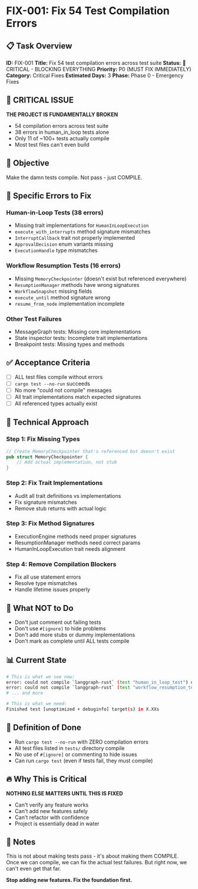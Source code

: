 # FIX-001: Fix 54 Test Compilation Errors

## 📋 Task Overview
**ID:** FIX-001
**Title:** Fix 54 test compilation errors across test suite
**Status:** 🔴 CRITICAL - BLOCKING EVERYTHING
**Priority:** P0 (MUST FIX IMMEDIATELY)
**Category:** Critical Fixes
**Estimated Days:** 3
**Phase:** Phase 0 - Emergency Fixes

## 🚨 CRITICAL ISSUE
**THE PROJECT IS FUNDAMENTALLY BROKEN**
- 54 compilation errors across test suite
- 38 errors in human_in_loop tests alone
- Only 11 of ~100+ tests actually compile
- Most test files can't even build

## 🎯 Objective
Make the damn tests compile. Not pass - just COMPILE.

## 📝 Specific Errors to Fix

### Human-in-Loop Tests (38 errors)
- Missing trait implementations for `HumanInLoopExecution`
- `execute_with_interrupts` method signature mismatches
- `InterruptCallback` trait not properly implemented
- `ApprovalDecision` enum variants missing
- `ExecutionHandle` type mismatches

### Workflow Resumption Tests (16 errors)
- Missing `MemoryCheckpointer` (doesn't exist but referenced everywhere)
- `ResumptionManager` methods have wrong signatures
- `WorkflowSnapshot` missing fields
- `execute_until` method signature wrong
- `resume_from_node` implementation incomplete

### Other Test Failures
- MessageGraph tests: Missing core implementations
- State inspector tests: Incomplete trait implementations
- Breakpoint tests: Missing types and methods

## ✅ Acceptance Criteria
- [ ] ALL test files compile without errors
- [ ] `cargo test --no-run` succeeds
- [ ] No more "could not compile" messages
- [ ] All trait implementations match expected signatures
- [ ] All referenced types actually exist

## 🔧 Technical Approach

### Step 1: Fix Missing Types
```rust
// Create MemoryCheckpointer that's referenced but doesn't exist
pub struct MemoryCheckpointer {
    // Add actual implementation, not stub
}
```

### Step 2: Fix Trait Implementations
- Audit all trait definitions vs implementations
- Fix signature mismatches
- Remove stub returns with actual logic

### Step 3: Fix Method Signatures
- ExecutionEngine methods need proper signatures
- ResumptionManager methods need correct params
- HumanInLoopExecution trait needs alignment

### Step 4: Remove Compilation Blockers
- Fix all use statement errors
- Resolve type mismatches
- Handle lifetime issues properly

## 🚫 What NOT to Do
- Don't just comment out failing tests
- Don't use `#[ignore]` to hide problems
- Don't add more stubs or dummy implementations
- Don't mark as complete until ALL tests compile

## 📊 Current State
```bash
# This is what we see now:
error: could not compile `langgraph-rust` (test "human_in_loop_test") due to 38 previous errors
error: could not compile `langgraph-rust` (test "workflow_resumption_test") due to 16 previous errors
# ... and more

# This is what we need:
Finished test [unoptimized + debuginfo] target(s) in X.XXs
```

## 🎯 Definition of Done
- Run `cargo test --no-run` with ZERO compilation errors
- All test files listed in `tests/` directory compile
- No use of `#[ignore]` or commenting to hide issues
- Can run `cargo test` (even if tests fail, they must compile)

## 🔥 Why This is Critical
**NOTHING ELSE MATTERS UNTIL THIS IS FIXED**
- Can't verify any feature works
- Can't add new features safely
- Can't refactor with confidence
- Project is essentially dead in water

## 📝 Notes
This is not about making tests pass - it's about making them COMPILE. Once we can compile, we can fix the actual test failures. But right now, we can't even get that far.

**Stop adding new features. Fix the foundation first.**